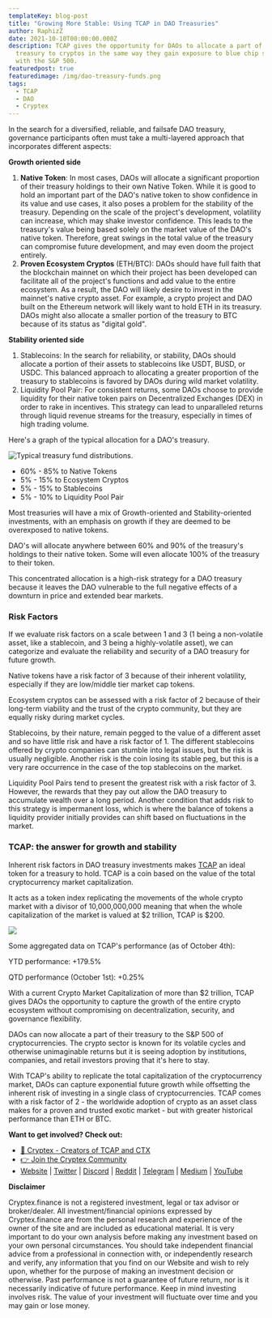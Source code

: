 ```yaml
---
templateKey: blog-post
title: "Growing More Stable: Using TCAP in DAO Treasuries"
author: RaphizZ
date: 2021-10-10T00:00:00.000Z
description: TCAP gives the opportunity for DAOs to allocate a part of their
  treasury to cryptos in the same way they gain exposure to blue chip stocks
  with the S&P 500.
featuredpost: true
featuredimage: /img/dao-treasury-funds.png
tags:
  - TCAP
  - DAO
  - Cryptex
---
```

In the search for a diversified, reliable, and failsafe DAO treasury, governance participants often must take a multi-layered approach that incorporates different aspects:

**Growth oriented side**

1. **Native Token**: In most cases, DAOs will allocate a significant proportion of their treasury holdings to their own Native Token. While it is good to hold an important part of the DAO's native token to show confidence in its value and use cases, it also poses a problem for the stability of the treasury. Depending on the scale of the project's development, volatility can increase, which may shake investor confidence. This leads to the treasury's value being based solely on the market value of the DAO's native token. Therefore, great swings in the total value of the treasury can compromise future development, and may even doom the project entirely.
2. **Proven Ecosystem Cryptos** (ETH/BTC): DAOs should have full faith that the blockchain mainnet on which their project has been developed can facilitate all of the project's functions and add value to the entire ecosystem. As a result, the DAO will likely desire to invest in the mainnet's native crypto asset. For example, a crypto project and DAO built on the Ethereum network will likely want to hold ETH in its treasury. DAOs might also allocate a smaller portion of the treasury to BTC because of its status as "digital gold".

**Stability oriented side**

1. Stablecoins: In the search for reliability, or stability, DAOs should allocate a portion of their assets to stablecoins like USDT, BUSD, or USDC. This balanced approach to allocating a greater proportion of the treasury to stablecoins is favored by DAOs during wild market volatility.
2. Liquidity Pool Pair: For consistent returns, some DAOs choose to provide liquidity for their native token pairs on Decentralized Exchanges (DEX) in order to rake in incentives. This strategy can lead to unparalleled returns through liquid revenue streams for the treasury, especially in times of high trading volume.

Here's a graph of the typical allocation for a DAO's treasury.

![](/img/dao-treasury-funds.png "Typical treasury fund distributions.")

* 60% - 85% to Native Tokens
* 5% - 15% to Ecosystem Cryptos
* 5% - 15% to Stablecoins
* 5% - 10% to Liquidity Pool Pair

Most treasuries will have a mix of Growth-oriented and Stability-oriented investments, with an emphasis on growth if they are deemed to be overexposed to native tokens.

DAO's will allocate anywhere between 60% and 90% of the treasury's holdings to their native token. Some will even allocate 100% of the treasury to their token.

This concentrated allocation is a high-risk strategy for a DAO treasury because it leaves the DAO vulnerable to the full negative effects of a downturn in price and extended bear markets.

### Risk Factors

If we evaluate risk factors on a scale between 1 and 3 (1 being a non-volatile asset, like a stablecoin, and 3 being a highly-volatile asset), we can categorize and evaluate the reliability and security of a DAO treasury for future growth.

Native tokens have a risk factor of 3 because of their inherent volatility, especially if they are low/middle tier market cap tokens.

Ecosystem cryptos can be assessed with a risk factor of 2 because of their long-term viability and the trust of the crypto community, but they are equally risky during market cycles.

Stablecoins, by their nature, remain pegged to the value of a different asset and so have little risk and have a risk factor of 1. The different stablecoins offered by crypto companies can stumble into legal issues, but the risk is usually negligible. Another risk is the coin losing its stable peg, but this is a very rare occurrence in the case of the top stablecoins on the market.

Liquidity Pool Pairs tend to present the greatest risk with a risk factor of 3. However, the rewards that they pay out allow the DAO treasury to accumulate wealth over a long period. Another condition that adds risk to this strategy is impermanent loss, which is where the balance of tokens a liquidity provider initially provides can shift based on fluctuations in the market.

### **TCAP: the answer for growth and stability**

Inherent risk factors in DAO treasury investments makes [TCAP](https://cryptex.finance/#about) an ideal token for a treasury to hold. TCAP is a coin based on the value of the total cryptocurrency market capitalization.

It acts as a token index replicating the movements of the whole crypto market with a divisor of 10,000,000,000 meaning that when the whole capitalization of the market is valued at $2 trillion, TCAP is $200.

![](/img/tcap-price-september-21.png)

Some aggregated data on TCAP's performance (as of October 4th):

YTD performance: +179.5%

QTD performance (October 1st): +0.25%

With a current Crypto Market Capitalization of more than $2 trillion, TCAP gives DAOs the opportunity to capture the growth of the entire crypto ecosystem without compromising on decentralization, security, and governance flexibility.

DAOs can now allocate a part of their treasury to the S&P 500 of cryptocurrencies. The crypto sector is known for its volatile cycles and otherwise unimaginable returns but it is seeing adoption by institutions, companies, and retail investors proving that it's here to stay.

With TCAP's ability to replicate the total capitalization of the cryptocurrency market, DAOs can capture exponential future growth while offsetting the inherent risk of investing in a single class of cryptocurrencies. TCAP comes with a risk factor of 2 - the worldwide adoption of crypto as an asset class makes for a proven and trusted exotic market - but with greater historical performance than ETH or BTC.

**Want to get involved? Check out:**

* [👥 Cryptex - Creators of TCAP and CTX](https://cryptex.finance/)
* [👉 Join the Cryptex Community](https://cryptex.finance/#community)
* [Website](https://cryptex.finance/) | [Twitter](https://twitter.com/CryptexFinance) | [Discord](https://discord.gg/b8XgHYbkaN) | [Reddit](https://www.reddit.com/r/TotalCryptoMarketCap/) | [Telegram](https://t.me/cryptexfinance) | [Medium](https://medium.com/cryptexfinance) | [YouTube](https://www.youtube.com/channel/UCdN17zdr5MCDph75srdhutQ)

**Disclaimer**

Cryptex.finance is not a registered investment, legal or tax advisor or broker/dealer. All investment/financial opinions expressed by Cryptex.finance are from the personal research and experience of the owner of the site and are included as educational material. It is very important to do your own analysis before making any investment based on your own personal circumstances. You should take independent financial advice from a professional in connection with, or independently research and verify, any information that you find on our Website and wish to rely upon, whether for the purpose of making an investment decision or otherwise. Past performance is not a guarantee of future return, nor is it necessarily indicative of future performance. Keep in mind investing involves risk. The value of your investment will fluctuate over time and you may gain or lose money.